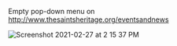 Empty pop-down menu on http://www.thesaintsheritage.org/eventsandnews

![Screenshot 2021-02-27 at 2 15 37 PM](https://user-images.githubusercontent.com/62864373/109389921-a1846200-7934-11eb-9ecc-c247de16cf3d.png)
